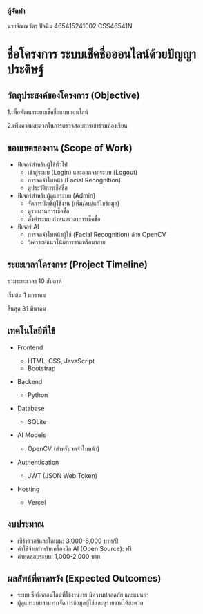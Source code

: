 ### ผู้จัดทำ
นายจิณณวัตร ปัจฉิม 465415241002 CSS46541N

# ชื่อโครงการ ระบบเช็คชื่อออนไลน์ด้วยปัญญาประดิษฐ์

## วัตถุประสงค์ของโครงการ (Objective)
1.เพื่อพัฒนาระบบเช็คชื่อแบบออนไลน์

2.เพิ่มความสะดวกในการตรวจสอบการเข้าร่วมห้องเรียน

## ขอบเขตของงาน (Scope of Work)
* ฟีเจอร์สำหรับผู้ใช้ทั่วไป
  - เข้าสู่ระบบ (Login) และออกจากระบบ (Logout)
  - การจดจำใบหน้า (Facial Recognition)
  - ดูประวัติการเช็คชื่อ
* ฟีเจอร์สำหรับผู้ดูแลระบบ (Admin)
  - จัดการบัญชีผู้ใช้งาน (เพิ่ม/ลบ/แก้ไขข้อมูล)
  - ดูรายงานการเช็คชื่อ
  - ตั้งค่าระบบ กำหนดเวลาการเช็คชื่อ
* ฟีเจอร์ AI
  - การจดจำใบหน้าผู้ใช้ (Facial Recognition) ด้วย OpenCV
  - วิเคราะห์แนวโน้มการขาดหรือมาสาย

## ระยะเวลาโครงการ (Project Timeline)
รวมระยะเวลา 10 สัปดาห์

เริ่มต้น 1 มกราคม

สิ้นสุด 31 มีนาคม

## เทคโนโลยีที่ใช้
* Frontend
    - HTML, CSS, JavaScript
    - Bootstrap
* Backend
    - Python
    
* Database
    - SQLite
    
* AI Models 
    - OpenCV (สำหรับจดจำใบหน้า)
    
* Authentication
    - JWT (JSON Web Token)
    
* Hosting
    - Vercel

## งบประมาณ
  - เซิร์ฟเวอร์และโดเมน: 3,000-6,000 บาท/ปี
  - ค่าใช้จ่ายสำหรับเครื่องมือ AI (Open Source): ฟรี
  - ค่าทดสอบระบบ: 1,000-2,000 บาท

## ผลลัพธ์ที่คาดหวัง (Expected Outcomes)
  - ระบบเช็คชื่อออนไลน์ที่ใช้งานง่าย มีความปลอดภัย และแม่นยำ
  - ผู้ดูแลระบบสามารถจัดการข้อมูลผู้ใช้และดูรายงานได้สะดวก
